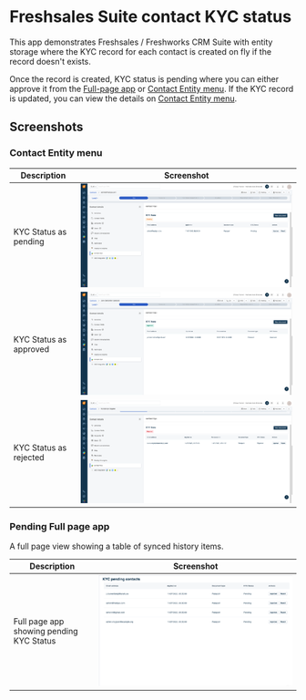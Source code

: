 # Freshsales Suite contact KYC status

This app demonstrates Freshsales / Freshworks CRM Suite with entity storage where the KYC record for each contact is created on fly if the record doesn't exists. 

Once the record is created, KYC status is pending where you can either approve it from the [Full-page app](app/kyc_pending_fullpage_app.html) or [Contact Entity menu](app/contact_entity_menu.html). If the KYC record is updated, you can view the details on [Contact Entity menu](app/contact_entity_menu.html).

## Screenshots

### Contact Entity menu

| Description                  | Screenshot                                                                          |
| ---------------------------- | ----------------------------------------------------------------------------------- |
| KYC Status as pending        | ![Pending KYC status screenshot](screenshots/pending-contact-entity-menu.png)       |
| KYC Status as approved       | ![Approved KYC Status screenshot](screenshots/approved-contact-entity-menu.png)     |
| KYC Status as rejected       | ![Rejected KYC screenshot (scrolled)](screenshots/rejected-contact-entity-menu.png) |

### Pending Full page app

A full page view showing a table of synced history items.

| Description                              | Screenshot                                                              |
| ---------------------------------------- | ----------------------------------------------------------------------- |
| Full page app showing pending KYC Status | ![KYC pending status data table](screenshots/pending-full-page-app.png) |
